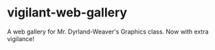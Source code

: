 # vigilant-web-gallery
A web gallery for Mr. Dyrland-Weaver's Graphics class. Now with extra vigilance!
